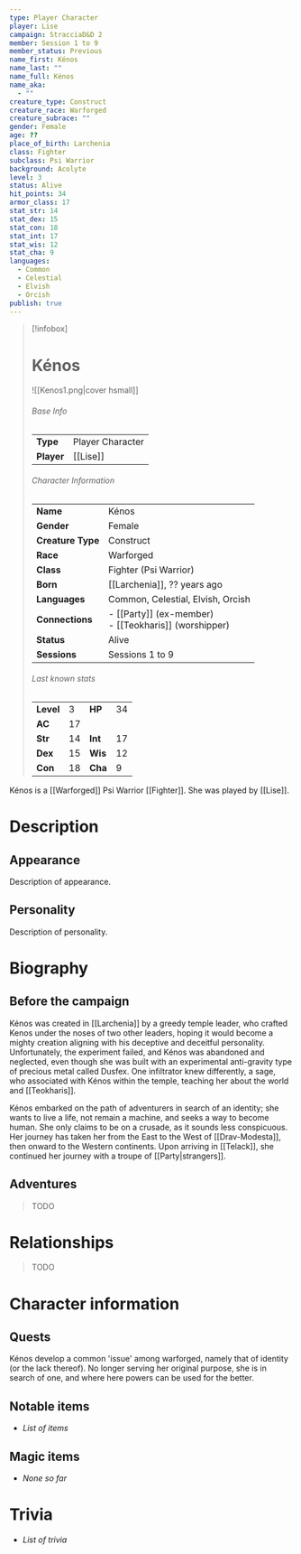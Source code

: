 ```yaml
---
type: Player Character
player: Lise
campaign: StracciaD&D 2
member: Session 1 to 9
member_status: Previous
name_first: Kénos
name_last: ""
name_full: Kénos
name_aka:
  - ""
creature_type: Construct
creature_race: Warforged
creature_subrace: ""
gender: Female
age: ??
place_of_birth: Larchenia
class: Fighter
subclass: Psi Warrior
background: Acolyte
level: 3
status: Alive
hit_points: 34
armor_class: 17
stat_str: 14
stat_dex: 15
stat_con: 18
stat_int: 17
stat_wis: 12
stat_cha: 9
languages:
  - Common
  - Celestial
  - Elvish
  - Orcish
publish: true
---
```

> [!infobox]  
> # Kénos
> ![[Kenos1.png|cover hsmall]]  
> ###### Base Info
> | | |  
> |---|---|  
> | **Type** | Player Character |
> | **Player** | [[Lise]] |
> ###### Character Information  
> | | |  
> |---|---|  
> | **Name** | Kénos |
> | **Gender** | Female | 
> | **Creature Type** | Construct |
> | **Race** | Warforged |  
> | **Class** | Fighter (Psi Warrior) |  
> | **Born** | [[Larchenia]], ?? years ago |  
> | **Languages** | Common, Celestial, Elvish, Orcish |  
> | **Connections** | - [[Party]] (ex-member)<br>- [[Teokharis]] (worshipper) |
> | **Status** | Alive |
> | **Sessions** | Sessions 1 to 9 |
> ###### Last known stats
> | | | | |
> |---|---|---|---|
> | **Level** | 3 | **HP** | 34 |
> | **AC** | 17 | | |
> | **Str** | 14 | **Int** | 17 |
> | **Dex** | 15 | **Wis** | 12 |
> | **Con** | 18 | **Cha** | 9 |

Kénos is a [[Warforged]] Psi Warrior [[Fighter]]. She was played by [[Lise]].
# Description
## Appearance
Description of appearance.
## Personality
Description of personality.
# Biography
## Before the campaign
Kénos was created in [[Larchenia]] by a greedy temple leader, who crafted Kenos under the noses of two other leaders, hoping it would become a mighty creation aligning with his deceptive and deceitful personality. Unfortunately, the experiment failed, and Kénos was abandoned and neglected, even though she was built with an experimental anti-gravity type of precious metal called Dusfex. One infiltrator knew differently, a sage, who associated with Kénos within the temple, teaching her about the world and [[Teokharis]].

Kénos embarked on the path of adventurers in search of an identity; she wants to live a life, not remain a machine, and seeks a way to become human. She only claims to be on a crusade, as it sounds less conspicuous. Her journey has taken her from the East to the West of [[Drav-Modesta]], then onward to the Western continents. Upon arriving in [[Telack]], she continued her journey with a troupe of [[Party|strangers]].
## Adventures
> TODO
# Relationships
> TODO
# Character information
## Quests
Kénos develop a common 'issue' among warforged, namely that of identity (or the lack thereof). No longer serving her original purpose, she is in search of one, and where here powers can be used for the better.
## Notable items
- *List of items*
## Magic items
- *None so far*
# Trivia
- *List of trivia*